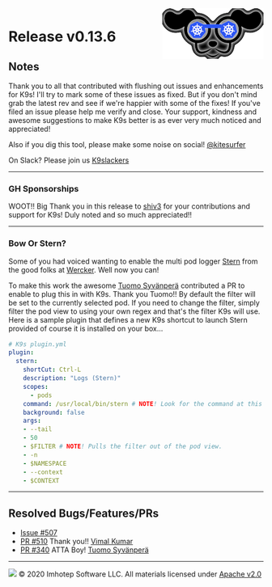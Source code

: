 <img src="https://raw.githubusercontent.com/derailed/k9s/master/assets/k9s_small.png" align="right" width="200" height="auto"/>

# Release v0.13.6

## Notes

Thank you to all that contributed with flushing out issues and enhancements for K9s! I'll try to mark some of these issues as fixed. But if you don't mind grab the latest rev and see if we're happier with some of the fixes! If you've filed an issue please help me verify and close. Your support, kindness and awesome suggestions to make K9s better is as ever very much noticed and appreciated!

Also if you dig this tool, please make some noise on social! [@kitesurfer](https://twitter.com/kitesurfer)

On Slack? Please join us [K9slackers](https://join.slack.com/t/k9sers/shared_invite/enQtOTA5MDEyNzI5MTU0LWQ1ZGI3MzliYzZhZWEyNzYxYzA3NjE0YTk1YmFmNzViZjIyNzhkZGI0MmJjYzhlNjdlMGJhYzE2ZGU1NjkyNTM)

---

### GH Sponsorships

WOOT!! Big Thank you in this release to [shiv3](https://github.com/shiv3) for your contributions and support for K9s!
Duly noted and so much appreciated!!

---

### Bow Or Stern?

Some of you had voiced wanting to enable the multi pod logger [Stern](https://github.com/wercker/stern) from the good folks at [Wercker](https://github.com/wercker). Well now you can!

To make this work the awesome [Tuomo Syvänperä](https://github.com/syvanpera) contributed a PR to enable to plug this in with K9s. Thank you Tuomo!!
By default the filter will be set to the currently selected pod. If you need to change the filter, simply filter the pod view to using your own regex and that's the filter K9s will use. Here is a sample plugin that defines a new K9s shortcut to launch Stern provided of course it is installed on your box...

```yaml
# K9s plugin.yml
plugin:
  stern:
    shortCut: Ctrl-L
    description: "Logs (Stern)"
    scopes:
      - pods
    command: /usr/local/bin/stern # NOTE! Look for the command at this location.
    background: false
    args:
    - --tail
    - 50
    - $FILTER # NOTE! Pulls the filter out of the pod view.
    - -n
    - $NAMESPACE
    - --context
    - $CONTEXT
```

---

## Resolved Bugs/Features/PRs

* [Issue #507](https://github.com/CirrusByte42/ca9s/issues/507)
* [PR #510](https://github.com/CirrusByte42/ca9s/pull/510) Thank you!! [Vimal Kumar](https://github.com/vimalk78)
* [PR #340](https://github.com/CirrusByte42/ca9s/pull/340) ATTA Boy! [Tuomo Syvänperä](https://github.com/syvanpera)

---

<img src="https://raw.githubusercontent.com/derailed/k9s/master/assets/imhotep_logo.png" width="32" height="auto"/> © 2020 Imhotep Software LLC. All materials licensed under [Apache v2.0](http://www.apache.org/licenses/LICENSE-2.0)
